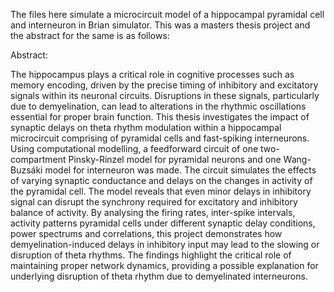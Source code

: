 The files here simulate a microcircuit model of a hippocampal pyramidal cell and interneuron in Brian simulator. This was a masters thesis project and the abstract for the same is as follows:

Abstract: 

The hippocampus plays a critical role in cognitive processes such as memory encoding, driven by the precise timing of inhibitory and excitatory signals within its neuronal circuits. Disruptions in these signals, particularly due to demyelination, can lead to alterations in the rhythmic oscillations essential for proper brain function. 
This thesis investigates the impact of synaptic delays on theta rhythm modulation within a hippocampal microcircuit comprising of pyramidal cells and fast-spiking interneurons. Using computational modelling, a feedforward circuit of one two-compartment Pinsky-Rinzel model for pyramidal neurons and one Wang-Buzsáki model for interneuron was made. 
The circuit simulates the effects of varying synaptic conductance and delays on the changes in activity of the pyramidal cell. The model reveals that even minor delays in inhibitory signal can disrupt the synchrony required for excitatory and inhibitory balance of activity. By analysing the firing rates, inter-spike intervals, 
activity patterns pyramidal cells under different synaptic delay conditions, power spectrums and correlations, this project demonstrates how demyelination-induced delays in inhibitory input may lead to the slowing or disruption of theta rhythms. The findings highlight the critical role of maintaining proper network dynamics, 
providing a possible explanation for underlying disruption of theta rhythm due to demyelinated interneurons.
